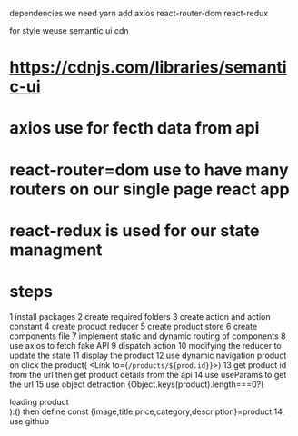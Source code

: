 dependencies we need
yarn add axios react-router-dom react-redux

for style weuse semantic ui cdn
# https://cdnjs.com/libraries/semantic-ui


# axios use for fecth data from api
# react-router=dom use to have many routers on our single page react app
# react-redux is used for our state managment



 # steps
 1 install packages
 2 create required folders
 3 create action and action constant
 4 create product reducer
 5 create product store
 6 create components file
 7 implement static and dynamic routing of components
 8 use axios to fetch fake API
 9 dispatch action 
 10 modifying the reducer to update the state
 11 display the product
 12 use dynamic navigation product on click the product( <Link to={`/products/${prod.id}`}></link>)
 13 get product id from the url then get product details from the api
 14 use useParams to get the url
 15 use object detraction {Object.keys(product).length===0?(<div>loading product</div>):() then define const {image,title,price,category,description}=product
 14, use github

